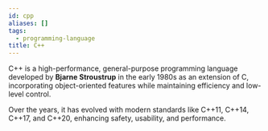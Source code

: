 ```yaml
---
id: cpp
aliases: []
tags:
  - programming-language
title: C++
---
```


C++ is a high-performance, general-purpose programming language developed by **Bjarne Stroustrup** in the early 1980s as an extension of C, incorporating object-oriented features while maintaining efficiency and low-level control.

Over the years, it has evolved with modern standards like C++11, C++14, C++17, and C++20, enhancing safety, usability, and performance.

